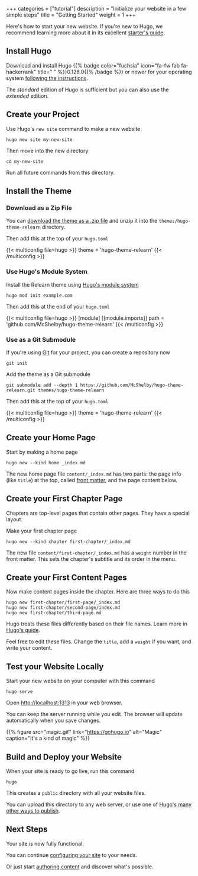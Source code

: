 +++
categories = ["tutorial"]
description = "Initialize your website in a few simple steps"
title = "Getting Started"
weight = 1
+++

Here's how to start your new website. If you're new to Hugo, we recommend learning more about it in its excellent [starter's guide](https://gohugo.io/getting-started/).

## Install Hugo

Download and install Hugo {{% badge color="fuchsia" icon="fa-fw fab fa-hackerrank" title=" " %}}0.126.0{{% /badge %}} or newer for your operating system [following the instructions](https://gohugo.io/installation/).

The _standard_ edition of Hugo is sufficient but you can also use the _extended_ edition.

## Create your Project

Use Hugo's `new site` command to make a new website

````shell
hugo new site my-new-site
````

Then move into the new directory

````shell
cd my-new-site
````

Run all future commands from this directory.

## Install the Theme

### Download as a Zip File

You can [download the theme as a .zip file](https://github.com/McShelby/hugo-theme-relearn/archive/main.zip) and unzip it into the `themes/hugo-theme-relearn` directory.

Then add this at the top of your `hugo.toml`

{{< multiconfig file=hugo >}}
theme = 'hugo-theme-relearn'
{{< /multiconfig >}}

### Use Hugo's Module System

Install the Relearn theme using [Hugo's module system](https://gohugo.io/hugo-modules/use-modules/#use-a-module-for-a-theme)

````shell
hugo mod init example.com
````

Then add this at the end of your `hugo.toml`

{{< multiconfig file=hugo >}}
[module]
  [[module.imports]]
    path = 'github.com/McShelby/hugo-theme-relearn'
{{< /multiconfig >}}

### Use as a Git Submodule

If you're using [Git](https://git-scm.com/) for your project, you can create a repository now

````shell
git init
````

Add the theme as a Git submodule

````shell
git submodule add --depth 1 https://github.com/McShelby/hugo-theme-relearn.git themes/hugo-theme-relearn
````

Then add this at the top of your `hugo.toml`

{{< multiconfig file=hugo >}}
theme = 'hugo-theme-relearn'
{{< /multiconfig >}}

## Create your Home Page

Start by making a home page

````shell
hugo new --kind home _index.md
````

The new home page file `content/_index.md` has two parts: the page info (like `title`) at the top, called [front matter](https://gohugo.io/content-management/front-matter/), and the page content below.

## Create your First Chapter Page

Chapters are top-level pages that contain other pages. They have a special layout.

Make your first chapter page

````shell
hugo new --kind chapter first-chapter/_index.md
````

The new file `content/first-chapter/_index.md` has a `weight` number in the front matter. This sets the chapter's subtitle and its order in the menu.

## Create your First Content Pages

Now make content pages inside the chapter. Here are three ways to do this

````shell
hugo new first-chapter/first-page/_index.md
hugo new first-chapter/second-page/index.md
hugo new first-chapter/third-page.md
````

Hugo treats these files differently based on their file names. Learn more in [Hugo's guide](https://gohugo.io/content-management/).

Feel free to edit these files. Change the `title`, add a `weight` if you want, and write your content.

## Test your Website Locally

Start your new website on your computer with this command

````shell
hugo serve
````

Open [http://localhost:1313](http://localhost:1313) in your web browser.

You can keep the server running while you edit. The browser will update automatically when you save changes.

{{% figure src="magic.gif" link="https://gohugo.io" alt="Magic" caption="It's a kind of magic" %}}

## Build and Deploy your Website

When your site is ready to go live, run this command

````shell
hugo
````

This creates a `public` directory with all your website files.

You can upload this directory to any web server, or use one of [Hugo's many other ways to publish](https://gohugo.io/hosting-and-deployment/).

## Next Steps

Your site is now fully functional.

You can continue [configuring your site](configuration) to your needs.

Or just start [authoring content](authoring) and discover what's possible.
